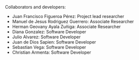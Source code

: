 Collaborators and developers:
- Juan Francisco Figueroa Pérez: Project lead researcher
- Manuel de Jesus Rodriguez Guerrero: Associate Researcher
- Herman Geovany Ayala Zuñiga: Associate Researcher
- Diana Gonzalez: Software Developer
- Julio Alvarez: Software Developer
- Juan de Dios Sapien: Software Developer
- Sebastian Vega: Software Developer
- Christian Armenta: Software Developer

